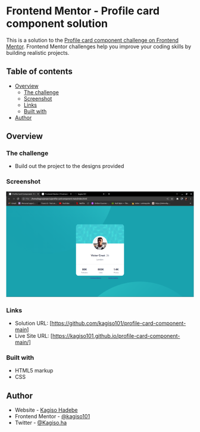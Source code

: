 # Frontend Mentor - Profile card component solution

This is a solution to the [Profile card component challenge on Frontend Mentor](https://www.frontendmentor.io/challenges/profile-card-component-cfArpWshJ). Frontend Mentor challenges help you improve your coding skills by building realistic projects.

## Table of contents

- [Overview](#overview)
  - [The challenge](#the-challenge)
  - [Screenshot](#screenshot)
  - [Links](#links)
  - [Built with](#built-with)
- [Author](#author)


## Overview

### The challenge

- Build out the project to the designs provided

### Screenshot

![](./images/challange2.png)

### Links

- Solution URL: [https://github.com/kagiso101/profile-card-component-main]
- Live Site URL: [https://kagiso101.github.io/profile-card-component-main/]

### Built with

- HTML5 markup
- CSS

## Author

- Website - [Kagiso Hadebe](https://kagiso101.github.io/)
- Frontend Mentor - [@kagiso101](https://www.frontendmentor.io/profile/kagiso101)
- Twitter - [@Kagiso.ha](https://twitter.com/Kagiso_ha)
